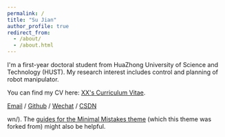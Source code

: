 ```yaml
---
permalink: /
title: "Su Jian"
author_profile: true
redirect_from: 
  - /about/
  - /about.html
---
```


I'm a first-year doctoral student from HuaZhong University of Science and Technology (HUST).  My research interest includes control and planning of robot manipulator.

You can find my CV here: [XX's Curriculum Vitae](../assets/Curriculum_Vitae.pdf).

[Email](mailto:XX@stu.pku.edu.cn) / [Github](https://github.com/QiuDi233) / [Wechat](../images/wechat.jpg) / [CSDN](https://blog.csdn.net/qd1813100174?spm=1000.2115.3001.5343)

wn/). The [guides for the Minimal Mistakes theme](https://mmistakes.github.io/minimal-mistakes/docs/configuration/) (which this theme was forked from) might also be helpful.
